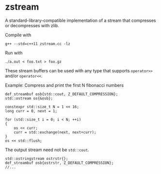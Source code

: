 # zstream
A standard-library-compatible implementation of a stream that compresses or decompresses with zlib.

Compile with

    g++ --std=c++11 zstream.cc -lz

Run with

    ./a.out < foo.txt > foo.gz

These stream buffers can be used with any type that supports `operator>>` and/or `operator<<`.

Example: Compress and print the first N fibonacci numbers

    def_streambuf osb{std::cout, Z_DEFAULT_COMPRESSION};
    std::ostream os{&osb};

    constexpr std::size_t N = 1 << 16;
    long curr = 0, next = 1;

    for (std::size_t i = 0; i < N; ++i)
    {
        os << curr;
        curr = std::exchange(next, next+curr);
    }
    os << std::flush;

The output stream need not be `std::cout`.

    std::ostringstream ostrstr{};
    def_streambuf osb{ostrstr, Z_DEFAULT_COMPRESSION};
    //...

